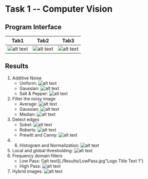 # Task 1 -- Computer Vision

## Program Interface

| Tab1 | Tab2 | Tab3 |
| ----------- | ----------- | ----------- |
| ![alt text](./Results/Tab1.jpg "Logo Title Text 1") | ![alt text](./Results/Tab2.jpg "Logo Title Text 1") | ![alt text](./Results/Tab3.jpg "Logo Title Text 1") |

## Results

1. Additive Noise
    * Uniform: ![alt text](./Results/Uniform.jpg "Logo Title Text 1")
    * Gaussian: ![alt text](./Results/Gaussian.jpg "Logo Title Text 1")
    * Salt & Pepper: ![alt text](./Results/SnP.jpg "Logo Title Text 1")
2. Filter the noisy image
    * Average: ![alt text](./Results/AvrgonUni.jpg "Logo Title Text 1")
    * Gaussian: ![alt text](./Results/GaussianonUni.jpg "Logo Title Text 1")
    * Median: ![alt text](./Results/MedianonSnB.jpg "Logo Title Text 1")
3. Detect edges
    * Sobel:
        ![alt text](./Results/Sobel.jpg "Logo Title Text 1")
    * Roberts:
        ![alt text](./Results/Roberts.jpg "Logo Title Text 1")
    * Prewitt and Canny:
        ![alt text](./Results/Prewit.jpg "Logo Title Text 1")
4. 6. Histogram and Normalization:
        ![alt text](./Results/Normalized.jpg "Logo Title Text 1")
7. Local and global thresholding:
        ![alt text](./Results/Globalthresh.jpg "Logo Title Text 1")
9. Frequency domain filters
    * Low Pass: 
        ![alt text](./Results/LowPass.jpg"Logo Title Text 1")
    * High Pass:
        ![alt text](./Results/HighPass.jpg "Logo Title Text 1")
10.   Hybrid images:
        ![alt text](./Results/Hybrid.jpg "Logo Title Text 1")
